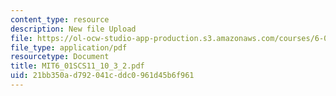 ```yaml
---
content_type: resource
description: New file Upload
file: https://ol-ocw-studio-app-production.s3.amazonaws.com/courses/6-01sc-introduction-to-electrical-engineering-and-computer-science-i-spring-2011/21bb350ad792041cddc0961d45b6f961_MIT6_01SCS11_10_3_2.pdf
file_type: application/pdf
resourcetype: Document
title: MIT6_01SCS11_10_3_2.pdf
uid: 21bb350a-d792-041c-ddc0-961d45b6f961
---
```

